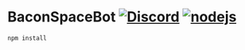 # BaconSpaceBot [![Discord](https://discordapp.com/api/guilds/95608213499555840/widget.png)](http://discord.me/Bacon_Space) [![nodejs](https://img.shields.io/badge/node.js-8.0.0-brightgreen.svg?style=flat-square)](https://nodejs.org/en/)
```bash
npm install
```
